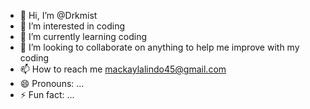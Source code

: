 - 👋 Hi, I’m @Drkmist
- 👀 I’m interested in coding
- 🌱 I’m currently learning coding 
- 💞️ I’m looking to collaborate on anything to help me improve with my coding
- 📫 How to reach me mackaylalindo45@gmail.com 
- 😄 Pronouns: ...
- ⚡ Fun fact: ...

<!---
Drkmist/Drkmist is a ✨ special ✨ repository because its `README.md` (this file) appears on your GitHub profile.
You can click the Preview link to take a look at your changes.
--->

